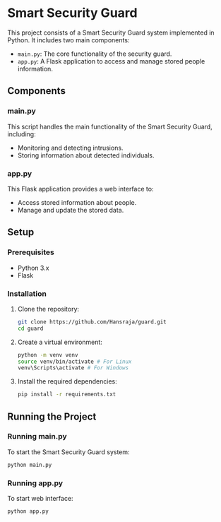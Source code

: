 # Smart Security Guard

This project consists of a Smart Security Guard system implemented in Python. It includes two main components:
- `main.py`: The core functionality of the security guard.
- `app.py`: A Flask application to access and manage stored people information.

## Components

### main.py
This script handles the main functionality of the Smart Security Guard, including:
- Monitoring and detecting intrusions.
- Storing information about detected individuals.

### app.py
This Flask application provides a web interface to:
- Access stored information about people.
- Manage and update the stored data.

## Setup

### Prerequisites
- Python 3.x
- Flask

### Installation
1. Clone the repository:
    ```sh
    git clone https://github.com/Hansraja/guard.git
    cd guard
    ```

2. Create a virtual environment:
    ```sh
    python -m venv venv
    source venv/bin/activate # For Linux
    venv\Scripts\activate # For Windows
    ```

3. Install the required dependencies:
    ```sh
    pip install -r requirements.txt
    ```

## Running the Project

### Running main.py
To start the Smart Security Guard system:
```sh
python main.py
```

### Running app.py
To start web interface:
```sh
python app.py
```